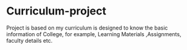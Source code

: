 # Curriculum-project
Project is based on my curriculum is designed to know the basic information of College, for example,  Learning Materials ,Assignments, faculty details etc.
